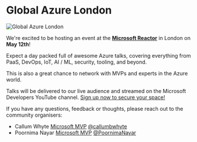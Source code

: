 # Global Azure London

![Global Azure London](logo.png)

We're excited to be hosting an event at the **[Microsoft Reactor](https://developer.microsoft.com/reactor/events/19851/)** in London on **May 12th**!

Expect a day packed full of awesome Azure talks, covering everything from PaaS, DevOps, IoT, AI / ML, security, tooling, and beyond.

This is also a great chance to network with MVPs and experts in the Azure world.

Talks will be delivered to our live audience and streamed on the Microsoft Developers YouTube channel. [Sign up now to secure your space!](https://developer.microsoft.com/reactor/events/19851/)

If you have any questions, feedback or thoughts, please reach out to the community organisers:

* Callum Whyte [Microsoft MVP](https://mvp.microsoft.com/en-us/PublicProfile/5003682) [@callumbwhyte](https://twitter.com/callumbwhyte)
* Poornima Nayar [Microsoft MVP](https://mvp.microsoft.com/en-us/PublicProfile/5004155) [@PoornimaNayar](https://twitter.com/PoornimaNayar)
